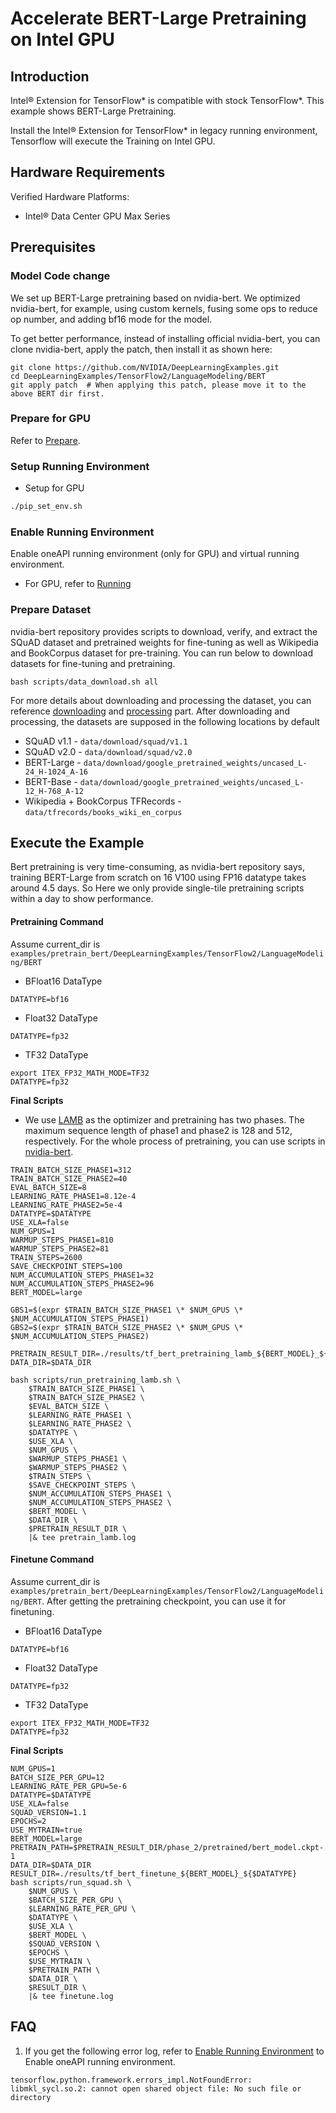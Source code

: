# Accelerate BERT-Large Pretraining on Intel GPU

## Introduction

Intel® Extension for TensorFlow* is compatible with stock TensorFlow*. 
This example shows BERT-Large Pretraining.

Install the Intel® Extension for TensorFlow* in legacy running environment, Tensorflow will execute the Training on Intel GPU.

## Hardware Requirements

Verified Hardware Platforms:

 - Intel® Data Center GPU Max Series

## Prerequisites

### Model Code change

We set up BERT-Large pretraining based on nvidia-bert. We optimized nvidia-bert, for example, using custom kernels, fusing some ops to reduce op number, and adding bf16 mode for the model. 

To get better performance, instead of installing official nvidia-bert, you can clone nvidia-bert, apply the patch, then install it as shown here:

```
git clone https://github.com/NVIDIA/DeepLearningExamples.git
cd DeepLearningExamples/TensorFlow2/LanguageModeling/BERT
git apply patch  # When applying this patch, please move it to the above BERT dir first.
```

### Prepare for GPU

Refer to [Prepare](../common_guide_running.md#prepare).

### Setup Running Environment


* Setup for GPU

```bash
./pip_set_env.sh
```

### Enable Running Environment

Enable oneAPI running environment (only for GPU) and virtual running environment.

   * For GPU, refer to [Running](../common_guide_running.md#running)

### Prepare Dataset

nvidia-bert repository provides scripts to download, verify, and extract the SQuAD dataset and pretrained weights for fine-tuning as well as Wikipedia and BookCorpus dataset for pre-training. You can run below to download datasets for fine-tuning and pretraining.

```
bash scripts/data_download.sh all
```

For more details about downloading and processing the dataset, you can reference [downloading](https://github.com/NVIDIA/DeepLearningExamples/tree/master/TensorFlow2/LanguageModeling/BERT#quick-start-guide) and [processing](https://github.com/NVIDIA/DeepLearningExamples/tree/master/TensorFlow2/LanguageModeling/BERT#getting-the-data) part. After downloading and processing, the datasets are supposed in the following locations by default

- SQuAD v1.1 - `data/download/squad/v1.1`
- SQuAD v2.0 - `data/download/squad/v2.0`
- BERT-Large - `data/download/google_pretrained_weights/uncased_L-24_H-1024_A-16`
- BERT-Base - `data/download/google_pretrained_weights/uncased_L-12_H-768_A-12`
- Wikipedia + BookCorpus TFRecords - `data/tfrecords/books_wiki_en_corpus`

## Execute the Example

Bert pretraining is very time-consuming, as nvidia-bert repository says, training BERT-Large from scratch on 16 V100 using FP16 datatype takes around 4.5 days. So Here we only provide single-tile pretraining scripts within a day to show performance.

#### Pretraining Command

Assume current_dir is `examples/pretrain_bert/DeepLearningExamples/TensorFlow2/LanguageModeling/BERT`

+ BFloat16 DataType

```
DATATYPE=bf16
```

+ Float32 DataType

```
DATATYPE=fp32
```

+ TF32 DataType

```
export ITEX_FP32_MATH_MODE=TF32
DATATYPE=fp32
```

**Final Scripts**

+ We use [LAMB](https://arxiv.org/pdf/1904.00962.pdf) as the optimizer and pretraining has two phases. The maximum sequence length of phase1 and phase2 is 128 and 512, respectively. For the whole process of pretraining, you can use scripts in [nvidia-bert](https://github.com/NVIDIA/DeepLearningExamples/tree/master/TensorFlow2/LanguageModeling/BERT#training-process).

```
TRAIN_BATCH_SIZE_PHASE1=312
TRAIN_BATCH_SIZE_PHASE2=40
EVAL_BATCH_SIZE=8
LEARNING_RATE_PHASE1=8.12e-4
LEARNING_RATE_PHASE2=5e-4
DATATYPE=$DATATYPE
USE_XLA=false
NUM_GPUS=1
WARMUP_STEPS_PHASE1=810
WARMUP_STEPS_PHASE2=81
TRAIN_STEPS=2600
SAVE_CHECKPOINT_STEPS=100
NUM_ACCUMULATION_STEPS_PHASE1=32
NUM_ACCUMULATION_STEPS_PHASE2=96
BERT_MODEL=large

GBS1=$(expr $TRAIN_BATCH_SIZE_PHASE1 \* $NUM_GPUS \* $NUM_ACCUMULATION_STEPS_PHASE1)
GBS2=$(expr $TRAIN_BATCH_SIZE_PHASE2 \* $NUM_GPUS \* $NUM_ACCUMULATION_STEPS_PHASE2)

PRETRAIN_RESULT_DIR=./results/tf_bert_pretraining_lamb_${BERT_MODEL}_${$DATATYPE}_gbs1_${GBS1}_gbs2_${GBS2}
DATA_DIR=$DATA_DIR

bash scripts/run_pretraining_lamb.sh \
    $TRAIN_BATCH_SIZE_PHASE1 \
    $TRAIN_BATCH_SIZE_PHASE2 \
    $EVAL_BATCH_SIZE \
    $LEARNING_RATE_PHASE1 \
    $LEARNING_RATE_PHASE2 \
    $DATATYPE \
    $USE_XLA \
    $NUM_GPUS \
    $WARMUP_STEPS_PHASE1 \
    $WARMUP_STEPS_PHASE2 \
    $TRAIN_STEPS \
    $SAVE_CHECKPOINT_STEPS \
    $NUM_ACCUMULATION_STEPS_PHASE1 \
    $NUM_ACCUMULATION_STEPS_PHASE2 \
    $BERT_MODEL \
    $DATA_DIR \
    $PRETRAIN_RESULT_DIR \
    |& tee pretrain_lamb.log
```

#### Finetune Command

Assume current_dir is `examples/pretrain_bert/DeepLearningExamples/TensorFlow2/LanguageModeling/BERT`. After getting the pretraining checkpoint, you can use it for finetuning.

+ BFloat16 DataType

```
DATATYPE=bf16
```

+ Float32 DataType

```
DATATYPE=fp32
```

+ TF32 DataType

```
export ITEX_FP32_MATH_MODE=TF32
DATATYPE=fp32
```

**Final Scripts**

```
NUM_GPUS=1
BATCH_SIZE_PER_GPU=12
LEARNING_RATE_PER_GPU=5e-6
DATATYPE=$DATATYPE
USE_XLA=false
SQUAD_VERSION=1.1
EPOCHS=2
USE_MYTRAIN=true
BERT_MODEL=large
PRETRAIN_PATH=$PRETRAIN_RESULT_DIR/phase_2/pretrained/bert_model.ckpt-1
DATA_DIR=$DATA_DIR
RESULT_DIR=./results/tf_bert_finetune_${BERT_MODEL}_${$DATATYPE}
bash scripts/run_squad.sh \
    $NUM_GPUS \
    $BATCH_SIZE_PER_GPU \
    $LEARNING_RATE_PER_GPU \
    $DATATYPE \
    $USE_XLA \
    $BERT_MODEL \
    $SQUAD_VERSION \
    $EPOCHS \
    $USE_MYTRAIN \
    $PRETRAIN_PATH \
    $DATA_DIR \
    $RESULT_DIR \
    |& tee finetune.log
```

## FAQ

1. If you get the following error log, refer to [Enable Running Environment](#Enable-Running-Environment) to Enable oneAPI running environment.

``` 
tensorflow.python.framework.errors_impl.NotFoundError: libmkl_sycl.so.2: cannot open shared object file: No such file or directory
```
